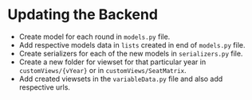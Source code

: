 # Updating the Backend

- Create model for each round in `models.py` file.
- Add respective models data in `lists` created in end of `models.py` file.
- Create serializers for each of the new models in `serializers.py` file.
- Create a new folder for viewset for that particular year in `customViews/{vYear}` or in `customViews/SeatMatrix`.
- Add created viewsets in the `variableData.py` file and also add respective urls.
